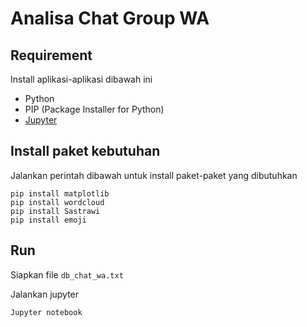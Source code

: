 # Analisa Chat Group WA

## Requirement

Install aplikasi-aplikasi dibawah ini

- Python
- PIP (Package Installer for Python)
- [Jupyter](https://jupyter.org/install)

## Install paket kebutuhan

Jalankan perintah dibawah untuk install paket-paket yang dibutuhkan

```
pip install matplotlib
pip install wordcloud
pip install Sastrawi
pip install emoji
```

## Run

Siapkan file `db_chat_wa.txt` 

Jalankan jupyter

```
Jupyter notebook
```


